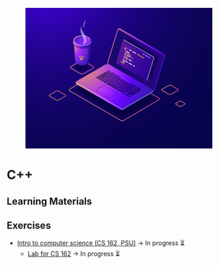 <p align="center">
  <kbd>
    <img width="420" src="../assets/images/c++.jpg">
  </kbd>
</p>

# C++

## Learning Materials

## Exercises

- [Intro to computer science (CS 162, PSU)](c++/cs-162) &rarr; In progress ⏳
  - [Lab for CS 162](c++/cs-162/lab) &rarr; In progress ⏳
